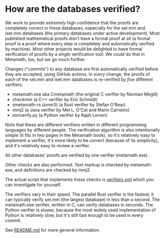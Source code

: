 # How are the databases verified?

We work to provide *extremely* high confidence that the
proofs are completely correct in these databases,
especially for the set.mm and iset.mm databases (the
primary databases under active development).
Most published mathematical proofs don't have a formal proof at all
(a formal proof is a proof where every step is completely and
automatically verified by machine).
Most other projects would be delighted to have formal verification of
proofs by a *single* verification tool.
We could do that in Metamath, too, but we go much further.

Changes ("commits") to any database are first automatically verified
before they are accepted, using GitHub actions.
In *every* change, the proofs of *each* of the set.mm and iset.mm databases
is re-verified by *five* different verifiers:

* metamath.exe aka Cmetamath (the original C verifier by Norman Megill)
* checkmm (a C++ verifier by Eric Schmidt)
* smetamath-rs (smm3) (a Rust verifier by Stefan O'Rear)
* mmj2 (a Java verifier by Mel L. O'Cat and Mario Carneiro)
* mmverify.py (a Python verifier by Raph Levien)

Note that these are different verifiers written in different programming
languages by different people. The verification algorithm
is also intentionally simple (it fits in two pages in the Metamath book),
so it's relatively easy to implement a verifier, it's more likely to be
correct (because of its simplicity), and it's relatively
easy to review a verifier.

All other databases' proofs are verified by one verifier (metamath.exe).

Other checks are also performed.
Text markup is checked by metamath-exe, and definitions are checked by mmj2.

The actual script that implements these checks is
[verifiers.yml](.github/workflows/verifiers.yml)
which you can investigate for yourself.

The verifiers vary in their speed. The parallel Rust verifier is the
fastest; it can typically verify set.mm (the largest database) in
less than a second. The metamath.exe verifier, written in C, can verify
databases in seconds. The Python verifier is slower, because the most
widely used implementation of Python is relatively slow, but it's still
fast enough to be used in every commit.

See [README.md](./README.md) for more general information.
